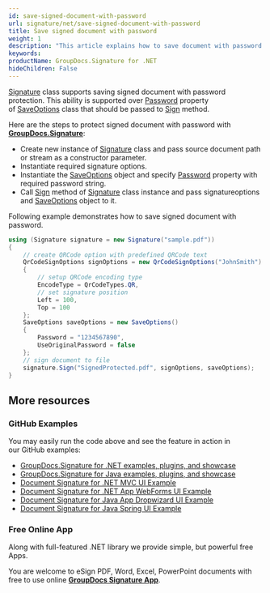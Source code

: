 ```yaml
---
id: save-signed-document-with-password
url: signature/net/save-signed-document-with-password
title: Save signed document with password
weight: 1
description: "This article explains how to save document with password protection."
keywords: 
productName: GroupDocs.Signature for .NET
hideChildren: False
---
```

[Signature](https://apireference.groupdocs.com/net/signature/groupdocs.signature/signature) class supports saving signed document with password protection. This ability is supported over [Password](https://apireference.groupdocs.com/net/signature/groupdocs.signature.options/saveoptions/properties/password) property of [SaveOptions](https://apireference.groupdocs.com/net/signature/groupdocs.signature.options/saveoptions) class that should be passed to [Sign](https://apireference.groupdocs.com/net/signature/groupdocs.signature/signature/methods/sign) method.

Here are the steps to protect signed document with password with [**GroupDocs.Signature**](https://products.groupdocs.com/signature/net):

* Create new instance of [Signature](https://apireference.groupdocs.com/net/signature/groupdocs.signature/signature) class and pass source document path or stream as a constructor parameter.
* Instantiate required signature options.
* Instantiate the [SaveOptions](https://apireference.groupdocs.com/net/signature/groupdocs.signature.options/saveoptions) object and specify [Password](https://apireference.groupdocs.com/net/signature/groupdocs.signature.options/saveoptions/properties/password) property with required password string.  
* Call [Sign](https://apireference.groupdocs.com/net/signature/groupdocs.signature/signature/methods/sign) method of [Signature](https://apireference.groupdocs.com/net/signature/groupdocs.signature/signature) class instance and pass signatureoptions and [SaveOptions](https://apireference.groupdocs.com/net/signature/groupdocs.signature.options/saveoptions) object to it.

Following example demonstrates how to save signed document with password.

```csharp
using (Signature signature = new Signature("sample.pdf"))
{
    // create QRCode option with predefined QRCode text
    QrCodeSignOptions signOptions = new QrCodeSignOptions("JohnSmith")
    {
        // setup QRCode encoding type
        EncodeType = QrCodeTypes.QR,
        // set signature position
        Left = 100,
        Top = 100
    };
    SaveOptions saveOptions = new SaveOptions()
    {
        Password = "1234567890",
        UseOriginalPassword = false
    };
    // sign document to file
    signature.Sign("SignedProtected.pdf", signOptions, saveOptions);
}
```

## More resources

### GitHub Examples

You may easily run the code above and see the feature in action in our GitHub examples:

* [GroupDocs.Signature for .NET examples, plugins, and showcase](https://github.com/groupdocs-signature/GroupDocs.Signature-for-.NET)
* [GroupDocs.Signature for Java examples, plugins, and showcase](https://github.com/groupdocs-signature/GroupDocs.Signature-for-Java)
* [Document Signature for .NET MVC UI Example](https://github.com/groupdocs-signature/GroupDocs.Signature-for-.NET-MVC)
* [Document Signature for .NET App WebForms UI Example](https://github.com/groupdocs-signature/GroupDocs.Signature-for-.NET-WebForms)
* [Document Signature for Java App Dropwizard UI Example](https://github.com/groupdocs-signature/GroupDocs.Signature-for-Java-Dropwizard)
* [Document Signature for Java Spring UI Example](https://github.com/groupdocs-signature/GroupDocs.Signature-for-Java-Spring)

### Free Online App

Along with full-featured .NET library we provide simple, but powerful free Apps.

You are welcome to eSign PDF, Word, Excel, PowerPoint documents with free to use online **[GroupDocs Signature App](https://products.groupdocs.app/signature)**.
